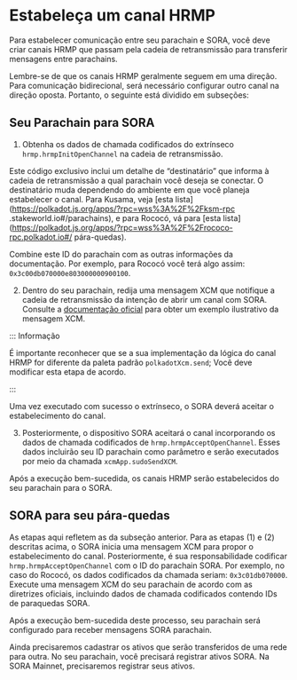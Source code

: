 # Estabeleça um canal HRMP

Para estabelecer comunicação entre seu parachain e SORA, você deve criar canais HRMP que passam pela cadeia de retransmissão para transferir mensagens entre parachains.

Lembre-se de que os canais HRMP geralmente seguem em uma direção. Para comunicação bidirecional, será necessário configurar outro canal na direção oposta. Portanto, o seguinte está dividido em subseções:

## Seu Parachain para SORA

1. Obtenha os dados de chamada codificados do extrínseco `hrmp.hrmpInitOpenChannel` na cadeia de retransmissão.

Este código exclusivo inclui um detalhe de “destinatário” que informa à cadeia de retransmissão a qual parachain você deseja se conectar. O destinatário muda dependendo do ambiente em que você planeja estabelecer o canal. Para Kusama, veja [esta lista](https://polkadot.js.org/apps/?rpc=wss%3A%2F%2Fksm-rpc .stakeworld.io#/parachains), e para Rococó, vá para [esta lista](https://polkadot.js.org/apps/?rpc=wss%3A%2F%2Frococo-rpc.polkadot.io#/ pára-quedas).

Combine este ID do parachain com as outras informações da documentação. Por exemplo, para Rococó você terá algo assim: `0x3c00db070000e803000000900100`.

2. Dentro do seu parachain, redija uma mensagem XCM que notifique a cadeia de retransmissão da intenção de abrir um canal com SORA. Consulte a [documentação oficial](https://docs.substrate.io/reference/how-to-guides/parachains/add-hrmp-channels/) para obter um exemplo ilustrativo da mensagem XCM.

::: Informação

É importante reconhecer que se a sua implementação da lógica do canal HRMP for diferente da paleta padrão `polkadotXcm.send`; Você deve modificar esta etapa de acordo.

:::

Uma vez executado com sucesso o extrínseco, o SORA deverá aceitar o estabelecimento do canal.

3. Posteriormente, o dispositivo SORA aceitará o canal incorporando os dados de chamada codificados de `hrmp.hrmpAcceptOpenChannel`. Esses dados incluirão seu ID parachain como parâmetro e serão executados por meio da chamada `xcmApp.sudoSendXCM`.

Após a execução bem-sucedida, os canais HRMP serão estabelecidos do seu parachain para o SORA.

## SORA para seu pára-quedas

As etapas aqui refletem as da subseção anterior. Para as etapas (1) e (2) descritas acima, o SORA inicia uma mensagem XCM para propor o estabelecimento do canal. Posteriormente, é sua responsabilidade codificar `hrmp.hrmpAcceptOpenChannel` com o ID do parachain SORA. Por exemplo, no caso do Rococó, os dados codificados da chamada seriam: `0x3c01db070000`. Execute uma mensagem XCM do seu parachain de acordo com as diretrizes oficiais, incluindo dados de chamada codificados contendo IDs de paraquedas SORA.

Após a execução bem-sucedida deste processo, seu parachain será configurado para receber mensagens SORA parachain.

Ainda precisaremos cadastrar os ativos que serão transferidos de uma rede para outra. No seu parachain, você precisará registrar ativos SORA. Na SORA Mainnet, precisaremos registrar seus ativos.
